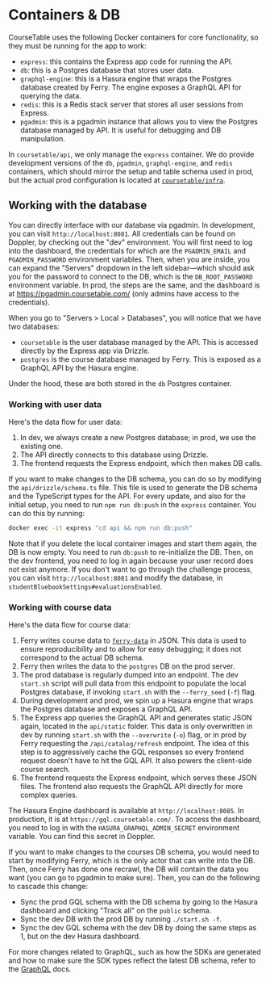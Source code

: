 # Containers & DB

CourseTable uses the following Docker containers for core functionality, so they must be running for the app to work:

- `express`: this contains the Express app code for running the API.
- `db`: this is a Postgres database that stores user data.
- `graphql-engine`: this is a Hasura engine that wraps the Postgres database created by Ferry. The engine exposes a GraphQL API for querying the data.
- `redis`: this is a Redis stack server that stores all user sessions from Express.
- `pgadmin`: this is a pgadmin instance that allows you to view the Postgres database managed by API. It is useful for debugging and DB manipulation.

In `coursetable/api`, we only manage the `express` container. We do provide development versions of the `db`, `pgadmin`, `graphql-engine`, and `redis` containers, which should mirror the setup and table schema used in prod, but the actual prod configuration is located at [`coursetable/infra`](https://github.com/coursetable/infra/).

## Working with the database

You can directly interface with our database via pgadmin. In development, you can visit `http://localhost:8081`. All credentials can be found on Doppler, by checking out the "dev" environment. You will first need to log into the dashboard, the credentials for which are the `PGADMIN_EMAIL` and `PGADMIN_PASSWORD` environment variables. Then, when you are inside, you can expand the "Servers" dropdown in the left sidebar—which should ask you for the password to connect to the DB, which is the `DB_ROOT_PASSWORD` environment variable. In prod, the steps are the same, and the dashboard is at https://pgadmin.coursetable.com/ (only admins have access to the credentials).

When you go to "Servers > Local > Databases", you will notice that we have two databases:

- `coursetable` is the user database managed by the API. This is accessed directly by the Express app via Drizzle.
- `postgres` is the course database managed by Ferry. This is exposed as a GraphQL API by the Hasura engine.

Under the hood, these are both stored in the `db` Postgres container.

### Working with user data

Here's the data flow for user data:

1. In dev, we always create a new Postgres database; in prod, we use the existing one.
2. The API directly connects to this database using Drizzle.
3. The frontend requests the Express endpoint, which then makes DB calls.

If you want to make changes to the DB schema, you can do so by modifying the `api/drizzle/schema.ts` file. This file is used to generate the DB schema and the TypeScript types for the API. For every update, and also for the initial setup, you need to run `npm run db:push` in the `express` container. You can do this by running:

```bash
docker exec -it express "cd api && npm run db:push"
```

Note that if you delete the local container images and start them again, the DB is now empty. You need to run `db:push` to re-initialize the DB. Then, on the dev frontend, you need to log in again because your user record does not exist anymore. If you don't want to go through the challenge process, you can visit `http://localhost:8081` and modify the database, in `studentBluebookSettings#evaluationsEnabled`.

### Working with course data

Here's the data flow for course data:

1. Ferry writes course data to [`ferry-data`](https://github.com/coursetable/ferry-data) in JSON. This data is used to ensure reproducibility and to allow for easy debugging; it does not correspond to the actual DB schema.
2. Ferry then writes the data to the `postgres` DB on the prod server.
3. The prod database is regularly dumped into an endpoint. The dev `start.sh` script will pull data from this endpoint to populate the local Postgres database, if invoking `start.sh` with the `--ferry_seed` (`-f`) flag.
4. During development and prod, we spin up a Hasura engine that wraps the Postgres database and exposes a GraphQL API.
5. The Express app queries the GraphQL API and generates static JSON again, located in the `api/static` folder. This data is only overwritten in dev by running `start.sh` with the `--overwrite` (`-o`) flag, or in prod by Ferry requesting the `/api/catalog/refresh` endpoint. The idea of this step is to aggressively cache the GQL responses so every frontend request doesn't have to hit the GQL API. It also powers the client-side course search.
6. The frontend requests the Express endpoint, which serves these JSON files. The frontend also requests the GraphQL API directly for more complex queries.

The Hasura Engine dashboard is available at `http://localhost:8085`. In production, it is at `https://gql.coursetable.com/`. To access the dashboard, you need to log in with the `HASURA_GRAPHQL_ADMIN_SECRET` environment variable. You can find this secret in Doppler.

If you want to make changes to the courses DB schema, you would need to start by modifying Ferry, which is the only actor that can write into the DB. Then, once Ferry has done one recrawl, the DB will contain the data you want (you can go to pgadmin to make sure). Then, you can do the following to cascade this change:

- Sync the prod GQL schema with the DB schema by going to the Hasura dashboard and clicking "Track all" on the `public` schema.
- Sync the dev DB with the prod DB by running `./start.sh -f`.
- Sync the dev GQL schema with the dev DB by doing the same steps as 1, but on the dev Hasura dashboard.

For more changes related to GraphQL, such as how the SDKs are generated and how to make sure the SDK types reflect the latest DB schema, refer to the [GraphQL](./graphql.md) docs.

